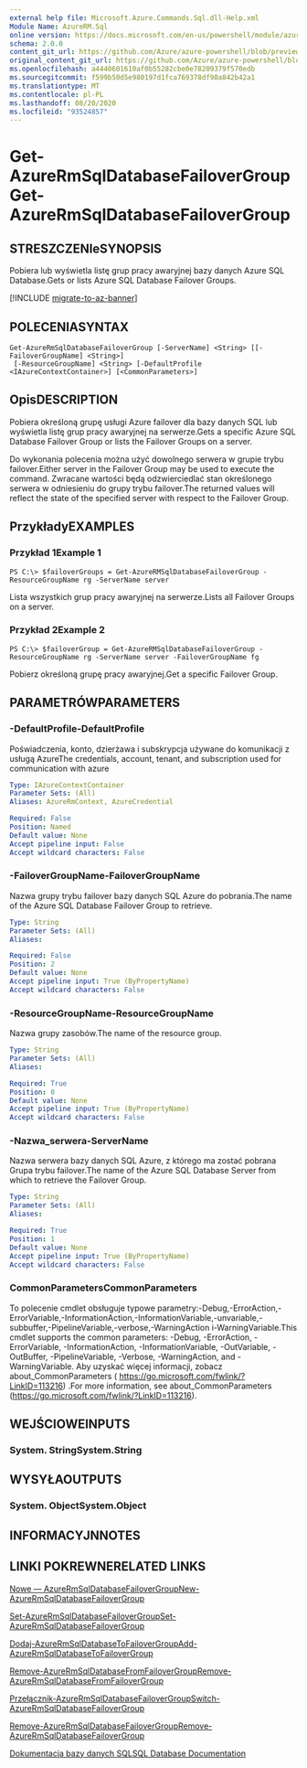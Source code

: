 ```yaml
---
external help file: Microsoft.Azure.Commands.Sql.dll-Help.xml
Module Name: AzureRM.Sql
online version: https://docs.microsoft.com/en-us/powershell/module/azurerm.sql/get-azurermsqldatabasefailovergroup
schema: 2.0.0
content_git_url: https://github.com/Azure/azure-powershell/blob/preview/src/ResourceManager/Sql/Commands.Sql/help/Get-AzureRmSqlDatabaseFailoverGroup.md
original_content_git_url: https://github.com/Azure/azure-powershell/blob/preview/src/ResourceManager/Sql/Commands.Sql/help/Get-AzureRmSqlDatabaseFailoverGroup.md
ms.openlocfilehash: a4440601610af0b55282cbe0e78209379f570edb
ms.sourcegitcommit: f599b50d5e980197d1fca769378df90a842b42a1
ms.translationtype: MT
ms.contentlocale: pl-PL
ms.lasthandoff: 08/20/2020
ms.locfileid: "93524857"
---
```

# <span data-ttu-id="1c3b8-101">Get-AzureRmSqlDatabaseFailoverGroup</span><span class="sxs-lookup"><span data-stu-id="1c3b8-101">Get-AzureRmSqlDatabaseFailoverGroup</span></span>

## <span data-ttu-id="1c3b8-102">STRESZCZENIe</span><span class="sxs-lookup"><span data-stu-id="1c3b8-102">SYNOPSIS</span></span>
<span data-ttu-id="1c3b8-103">Pobiera lub wyświetla listę grup pracy awaryjnej bazy danych Azure SQL Database.</span><span class="sxs-lookup"><span data-stu-id="1c3b8-103">Gets or lists Azure SQL Database Failover Groups.</span></span>

[!INCLUDE [migrate-to-az-banner](../../includes/migrate-to-az-banner.md)]

## <span data-ttu-id="1c3b8-104">POLECENIA</span><span class="sxs-lookup"><span data-stu-id="1c3b8-104">SYNTAX</span></span>

```
Get-AzureRmSqlDatabaseFailoverGroup [-ServerName] <String> [[-FailoverGroupName] <String>]
 [-ResourceGroupName] <String> [-DefaultProfile <IAzureContextContainer>] [<CommonParameters>]
```

## <span data-ttu-id="1c3b8-105">Opis</span><span class="sxs-lookup"><span data-stu-id="1c3b8-105">DESCRIPTION</span></span>
<span data-ttu-id="1c3b8-106">Pobiera określoną grupę usługi Azure failover dla bazy danych SQL lub wyświetla listę grup pracy awaryjnej na serwerze.</span><span class="sxs-lookup"><span data-stu-id="1c3b8-106">Gets a specific Azure SQL Database Failover Group or lists the Failover Groups on a server.</span></span>

<span data-ttu-id="1c3b8-107">Do wykonania polecenia można użyć dowolnego serwera w grupie trybu failover.</span><span class="sxs-lookup"><span data-stu-id="1c3b8-107">Either server in the Failover Group may be used to execute the command.</span></span> <span data-ttu-id="1c3b8-108">Zwracane wartości będą odzwierciedlać stan określonego serwera w odniesieniu do grupy trybu failover.</span><span class="sxs-lookup"><span data-stu-id="1c3b8-108">The returned values will reflect the state of the specified server with respect to the Failover Group.</span></span>

## <span data-ttu-id="1c3b8-109">Przykłady</span><span class="sxs-lookup"><span data-stu-id="1c3b8-109">EXAMPLES</span></span>

### <span data-ttu-id="1c3b8-110">Przykład 1</span><span class="sxs-lookup"><span data-stu-id="1c3b8-110">Example 1</span></span>
```
PS C:\> $failoverGroups = Get-AzureRMSqlDatabaseFailoverGroup -ResourceGroupName rg -ServerName server
```

<span data-ttu-id="1c3b8-111">Lista wszystkich grup pracy awaryjnej na serwerze.</span><span class="sxs-lookup"><span data-stu-id="1c3b8-111">Lists all Failover Groups on a server.</span></span>

### <span data-ttu-id="1c3b8-112">Przykład 2</span><span class="sxs-lookup"><span data-stu-id="1c3b8-112">Example 2</span></span>
```
PS C:\> $failoverGroup = Get-AzureRMSqlDatabaseFailoverGroup -ResourceGroupName rg -ServerName server -FailoverGroupName fg
```

<span data-ttu-id="1c3b8-113">Pobierz określoną grupę pracy awaryjnej.</span><span class="sxs-lookup"><span data-stu-id="1c3b8-113">Get a specific Failover Group.</span></span>

## <span data-ttu-id="1c3b8-114">PARAMETRÓW</span><span class="sxs-lookup"><span data-stu-id="1c3b8-114">PARAMETERS</span></span>

### <span data-ttu-id="1c3b8-115">-DefaultProfile</span><span class="sxs-lookup"><span data-stu-id="1c3b8-115">-DefaultProfile</span></span>
<span data-ttu-id="1c3b8-116">Poświadczenia, konto, dzierżawa i subskrypcja używane do komunikacji z usługą Azure</span><span class="sxs-lookup"><span data-stu-id="1c3b8-116">The credentials, account, tenant, and subscription used for communication with azure</span></span>

```yaml
Type: IAzureContextContainer
Parameter Sets: (All)
Aliases: AzureRmContext, AzureCredential

Required: False
Position: Named
Default value: None
Accept pipeline input: False
Accept wildcard characters: False
```

### <span data-ttu-id="1c3b8-117">-FailoverGroupName</span><span class="sxs-lookup"><span data-stu-id="1c3b8-117">-FailoverGroupName</span></span>
<span data-ttu-id="1c3b8-118">Nazwa grupy trybu failover bazy danych SQL Azure do pobrania.</span><span class="sxs-lookup"><span data-stu-id="1c3b8-118">The name of the Azure SQL Database Failover Group to retrieve.</span></span>

```yaml
Type: String
Parameter Sets: (All)
Aliases:

Required: False
Position: 2
Default value: None
Accept pipeline input: True (ByPropertyName)
Accept wildcard characters: False
```

### <span data-ttu-id="1c3b8-119">-ResourceGroupName</span><span class="sxs-lookup"><span data-stu-id="1c3b8-119">-ResourceGroupName</span></span>
<span data-ttu-id="1c3b8-120">Nazwa grupy zasobów.</span><span class="sxs-lookup"><span data-stu-id="1c3b8-120">The name of the resource group.</span></span>

```yaml
Type: String
Parameter Sets: (All)
Aliases:

Required: True
Position: 0
Default value: None
Accept pipeline input: True (ByPropertyName)
Accept wildcard characters: False
```

### <span data-ttu-id="1c3b8-121">-Nazwa_serwera</span><span class="sxs-lookup"><span data-stu-id="1c3b8-121">-ServerName</span></span>
<span data-ttu-id="1c3b8-122">Nazwa serwera bazy danych SQL Azure, z którego ma zostać pobrana Grupa trybu failover.</span><span class="sxs-lookup"><span data-stu-id="1c3b8-122">The name of the Azure SQL Database Server from which to retrieve the Failover Group.</span></span>

```yaml
Type: String
Parameter Sets: (All)
Aliases:

Required: True
Position: 1
Default value: None
Accept pipeline input: True (ByPropertyName)
Accept wildcard characters: False
```

### <span data-ttu-id="1c3b8-123">CommonParameters</span><span class="sxs-lookup"><span data-stu-id="1c3b8-123">CommonParameters</span></span>
<span data-ttu-id="1c3b8-124">To polecenie cmdlet obsługuje typowe parametry:-Debug,-ErrorAction,-ErrorVariable,-InformationAction,-InformationVariable,-unvariable,-subbuffer,-PipelineVariable,-verbose,-WarningAction i-WarningVariable.</span><span class="sxs-lookup"><span data-stu-id="1c3b8-124">This cmdlet supports the common parameters: -Debug, -ErrorAction, -ErrorVariable, -InformationAction, -InformationVariable, -OutVariable, -OutBuffer, -PipelineVariable, -Verbose, -WarningAction, and -WarningVariable.</span></span> <span data-ttu-id="1c3b8-125">Aby uzyskać więcej informacji, zobacz about_CommonParameters ( https://go.microsoft.com/fwlink/?LinkID=113216) .</span><span class="sxs-lookup"><span data-stu-id="1c3b8-125">For more information, see about_CommonParameters (https://go.microsoft.com/fwlink/?LinkID=113216).</span></span>

## <span data-ttu-id="1c3b8-126">WEJŚCIOWE</span><span class="sxs-lookup"><span data-stu-id="1c3b8-126">INPUTS</span></span>

### <span data-ttu-id="1c3b8-127">System. String</span><span class="sxs-lookup"><span data-stu-id="1c3b8-127">System.String</span></span>

## <span data-ttu-id="1c3b8-128">WYSYŁA</span><span class="sxs-lookup"><span data-stu-id="1c3b8-128">OUTPUTS</span></span>

### <span data-ttu-id="1c3b8-129">System. Object</span><span class="sxs-lookup"><span data-stu-id="1c3b8-129">System.Object</span></span>

## <span data-ttu-id="1c3b8-130">INFORMACYJN</span><span class="sxs-lookup"><span data-stu-id="1c3b8-130">NOTES</span></span>

## <span data-ttu-id="1c3b8-131">LINKI POKREWNE</span><span class="sxs-lookup"><span data-stu-id="1c3b8-131">RELATED LINKS</span></span>

[<span data-ttu-id="1c3b8-132">Nowe — AzureRmSqlDatabaseFailoverGroup</span><span class="sxs-lookup"><span data-stu-id="1c3b8-132">New-AzureRmSqlDatabaseFailoverGroup</span></span>](./New-AzureRmSqlDatabaseFailoverGroup.md)

[<span data-ttu-id="1c3b8-133">Set-AzureRmSqlDatabaseFailoverGroup</span><span class="sxs-lookup"><span data-stu-id="1c3b8-133">Set-AzureRmSqlDatabaseFailoverGroup</span></span>](./Set-AzureRmSqlDatabaseFailoverGroup.md)

[<span data-ttu-id="1c3b8-134">Dodaj-AzureRmSqlDatabaseToFailoverGroup</span><span class="sxs-lookup"><span data-stu-id="1c3b8-134">Add-AzureRmSqlDatabaseToFailoverGroup</span></span>](./Add-AzureRmSqlDatabaseToFailoverGroup.md)

[<span data-ttu-id="1c3b8-135">Remove-AzureRmSqlDatabaseFromFailoverGroup</span><span class="sxs-lookup"><span data-stu-id="1c3b8-135">Remove-AzureRmSqlDatabaseFromFailoverGroup</span></span>](./Remove-AzureRmSqlDatabaseFromFailoverGroup.md)

[<span data-ttu-id="1c3b8-136">Przełącznik-AzureRmSqlDatabaseFailoverGroup</span><span class="sxs-lookup"><span data-stu-id="1c3b8-136">Switch-AzureRmSqlDatabaseFailoverGroup</span></span>](./Switch-AzureRmSqlDatabaseFailoverGroup.md)

[<span data-ttu-id="1c3b8-137">Remove-AzureRmSqlDatabaseFailoverGroup</span><span class="sxs-lookup"><span data-stu-id="1c3b8-137">Remove-AzureRmSqlDatabaseFailoverGroup</span></span>](./Remove-AzureRmSqlDatabaseFailoverGroup.md)

[<span data-ttu-id="1c3b8-138">Dokumentacja bazy danych SQL</span><span class="sxs-lookup"><span data-stu-id="1c3b8-138">SQL Database Documentation</span></span>](https://docs.microsoft.com/azure/sql-database/)
